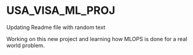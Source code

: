 # USA_VISA_ML_PROJ

Updating Readme file with random text

Working on this new project and learning how MLOPS is done for a real world problem.